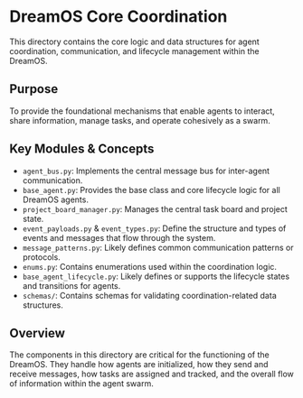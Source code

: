 # DreamOS Core Coordination

This directory contains the core logic and data structures for agent coordination, communication, and lifecycle management within the DreamOS.

## Purpose

To provide the foundational mechanisms that enable agents to interact, share information, manage tasks, and operate cohesively as a swarm.

## Key Modules & Concepts

*   `agent_bus.py`: Implements the central message bus for inter-agent communication.
*   `base_agent.py`: Provides the base class and core lifecycle logic for all DreamOS agents.
*   `project_board_manager.py`: Manages the central task board and project state.
*   `event_payloads.py` & `event_types.py`: Define the structure and types of events and messages that flow through the system.
*   `message_patterns.py`: Likely defines common communication patterns or protocols.
*   `enums.py`: Contains enumerations used within the coordination logic.
*   `base_agent_lifecycle.py`: Likely defines or supports the lifecycle states and transitions for agents.
*   `schemas/`: Contains schemas for validating coordination-related data structures.

## Overview

The components in this directory are critical for the functioning of the DreamOS. They handle how agents are initialized, how they send and receive messages, how tasks are assigned and tracked, and the overall flow of information within the agent swarm.
